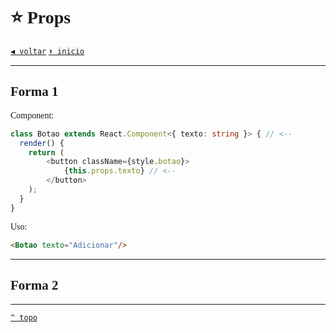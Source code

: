 <font face="Calibri">

# ⭐ Props

[`◀️ voltar`](../Readme.md)
[`⬆️ inicio`](../../README.md)

---

## Forma 1

Component:

```ts
class Botao extends React.Component<{ texto: string }> { // <--
  render() {
    return (
        <button className={style.botao}>
            {this.props.texto} // <--
        </button>
    );
  }
}
```

Uso:

```html
<Botao texto="Adicionar"/>
```

---

## Forma 2

---

[`^ topo`](#Dev)
</font>
